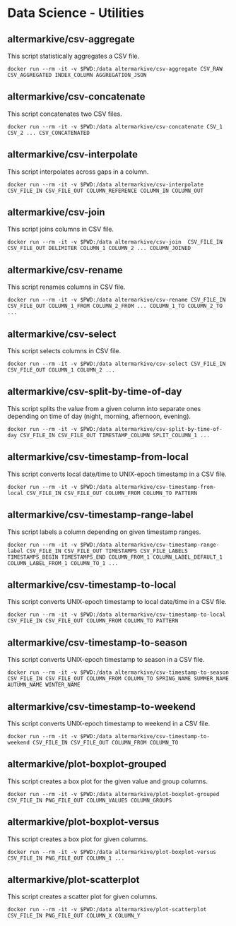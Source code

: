 # Data Science - Utilities

## altermarkive/csv-aggregate

This script statistically aggregates a CSV file.

    docker run --rm -it -v $PWD:/data altermarkive/csv-aggregate CSV_RAW CSV_AGGREGATED INDEX_COLUMN AGGREGATION_JSON


## altermarkive/csv-concatenate

This script concatenates two CSV files.

    docker run --rm -it -v $PWD:/data altermarkive/csv-concatenate CSV_1 CSV_2 ... CSV_CONCATENATED


## altermarkive/csv-interpolate

This script interpolates across gaps in a column.

    docker run --rm -it -v $PWD:/data altermarkive/csv-interpolate CSV_FILE_IN CSV_FILE_OUT COLUMN_REFERENCE COLUMN_IN COLUMN_OUT


## altermarkive/csv-join

This script joins columns in CSV file.

    docker run --rm -it -v $PWD:/data altermarkive/csv-join  CSV_FILE_IN CSV_FILE_OUT DELIMITER COLUMN_1 COLUMN_2 ... COLUMN_JOINED


## altermarkive/csv-rename

This script renames columns in CSV file.

    docker run --rm -it -v $PWD:/data altermarkive/csv-rename CSV_FILE_IN CSV_FILE_OUT COLUMN_1_FROM COLUMN_2_FROM ... COLUMN_1_TO COLUMN_2_TO ...


## altermarkive/csv-select

This script selects columns in CSV file.

    docker run --rm -it -v $PWD:/data altermarkive/csv-select CSV_FILE_IN CSV_FILE_OUT COLUMN_1 COLUMN_2 ...


## altermarkive/csv-split-by-time-of-day

This script splits the value from a given column into separate ones depending on time of day (night, morning, afternoon, evening).

    docker run --rm -it -v $PWD:/data altermarkive/csv-split-by-time-of-day CSV_FILE_IN CSV_FILE_OUT TIMESTAMP_COLUMN SPLIT_COLUMN_1 ...


## altermarkive/csv-timestamp-from-local

This script converts local date/time to UNIX-epoch timestamp in a CSV file.

    docker run --rm -it -v $PWD:/data altermarkive/csv-timestamp-from-local CSV_FILE_IN CSV_FILE_OUT COLUMN_FROM COLUMN_TO PATTERN


## altermarkive/csv-timestamp-range-label

This script labels a column depending on given timestamp ranges.

    docker run --rm -it -v $PWD:/data altermarkive/csv-timestamp-range-label CSV_FILE_IN CSV_FILE_OUT TIMESTAMPS CSV_FILE_LABELS TIMESTAMPS_BEGIN TIMESTAMPS_END COLUMN_FROM_1 COLUMN_LABEL_DEFAULT_1 COLUMN_LABEL_FROM_1 COLUMN_TO_1 ...


## altermarkive/csv-timestamp-to-local

This script converts UNIX-epoch timestamp to local date/time in a CSV file.

    docker run --rm -it -v $PWD:/data altermarkive/csv-timestamp-to-local CSV_FILE_IN CSV_FILE_OUT COLUMN_FROM COLUMN_TO PATTERN


## altermarkive/csv-timestamp-to-season

This script converts UNIX-epoch timestamp to season in a CSV file.

    docker run --rm -it -v $PWD:/data altermarkive/csv-timestamp-to-season CSV_FILE_IN CSV_FILE_OUT COLUMN_FROM COLUMN_TO SPRING_NAME SUMMER_NAME AUTUMN_NAME WINTER_NAME


## altermarkive/csv-timestamp-to-weekend

This script converts UNIX-epoch timestamp to weekend in a CSV file.

    docker run --rm -it -v $PWD:/data altermarkive/csv-timestamp-to-weekend CSV_FILE_IN CSV_FILE_OUT COLUMN_FROM COLUMN_TO


## altermarkive/plot-boxplot-grouped

This script creates a box plot for the given value and group columns.

    docker run --rm -it -v $PWD:/data altermarkive/plot-boxplot-grouped CSV_FILE_IN PNG_FILE_OUT COLUMN_VALUES COLUMN_GROUPS


## altermarkive/plot-boxplot-versus

This script creates a box plot for given columns.

    docker run --rm -it -v $PWD:/data altermarkive/plot-boxplot-versus CSV_FILE_IN PNG_FILE_OUT COLUMN_1 ...


## altermarkive/plot-scatterplot

This script creates a scatter plot for given columns.

    docker run --rm -it -v $PWD:/data altermarkive/plot-scatterplot CSV_FILE_IN PNG_FILE_OUT COLUMN_X COLUMN_Y
